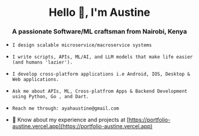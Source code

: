<h1 align="center">Hello 👋, I'm Austine</h1>

<h3 align="center">A passionate Software/ML craftsman from Nairobi, Kenya</h3>

- ```
  I design scalable microservice/macroservice systems
  ```

- ```
  I write scripts, APIs, ML/AI, and LLM models that make life easier (and humans 'lazier').
  ```
  
- ```
  I develop cross-platform applications i.e Android, IOS, Desktop & Web applications.
  ```
  
- ```
  Ask me about APIs, ML, Cross-platfrom Apps & Backend Development using Python, Go , and Dart.
  ```
  
- ```
  Reach me through: ayahaustine@gmail.com
  ```
  
- 📄 Know about my experience and projects at [https://portfolio-austine.vercel.app](https://portfolio-austine.vercel.app)
